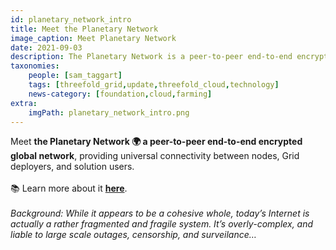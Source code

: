 ```yaml
---
id: planetary_network_intro
title: Meet the Planetary Network
image_caption: Meet Planetary Network
date: 2021-09-03
description: The Planetary Network is a peer-to-peer end-to-end encrypted global network. Learn more about it within!
taxonomies:
    people: [sam_taggart]
    tags: [threefold_grid,update,threefold_cloud,technology]
    news-category: [foundation,cloud,farming]
extra:
    imgPath: planetary_network_intro.png
---
```


Meet **the Planetary Network 🌍 a peer-to-peer end-to-end encrypted global network**, providing universal connectivity between nodes, Grid deployers, and solution users.
<br/>
<br/>
📚 Learn more about it **[here](https://forum.threefold.io/t/how-our-planetary-network-works/1210)**.
<br/>
<br/>
*Background: While it appears to be a cohesive whole, today’s Internet is actually a rather fragmented and fragile system. It’s overly-complex, and liable to large scale outages, censorship, and surveilance…*